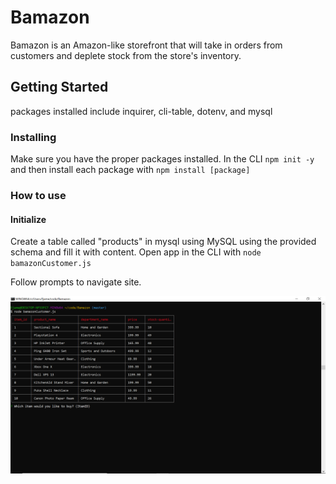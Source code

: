 # Bamazon
Bamazon is an Amazon-like storefront that will take in orders from customers and deplete stock from the store's inventory.

## Getting Started

packages installed include inquirer, cli-table, dotenv, and mysql

### Installing

Make sure you have the proper packages installed.
In the CLI `npm init -y` and then install each package with `npm install [package]`


### How to use
#### Initialize
Create a table called "products" in mysql using MySQL using the provided schema and fill it with content.
Open app in the CLI with `node bamazonCustomer.js`

Follow prompts to navigate site.

<img src="/images/node_1.png">



